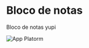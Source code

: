 # Bloco de notas
Bloco de notas yupi

![App Platorm](https://static.wikia.nocookie.net/minecraft_gamepedia/images/1/18/Note_Block_JE2_BE2.png/revision/latest?cb=20220311024036)
